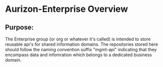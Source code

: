 # Aurizon-Enterprise Overview

## Purpose:
The Enterprise group (or org or whatever it's called) is intended to store reusable api's for shared information domains. The repositories stored here should follow the naming convention suffix "mgmt-api" indicating that they encompass data and infomration which belongs to a dedicated business domain.
